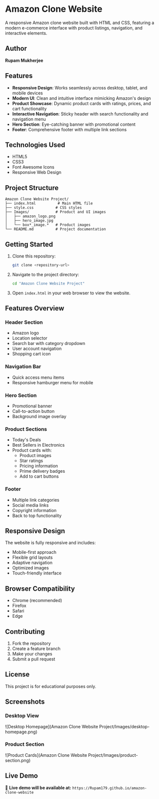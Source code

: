 # Amazon Clone Website

A responsive Amazon clone website built with HTML and CSS, featuring a modern e-commerce interface with product listings, navigation, and interactive elements.

## Author

**Rupam Mukherjee**

## Features

- **Responsive Design**: Works seamlessly across desktop, tablet, and mobile devices
- **Modern UI**: Clean and intuitive interface mimicking Amazon's design
- **Product Showcase**: Dynamic product cards with ratings, prices, and cart functionality
- **Interactive Navigation**: Sticky header with search functionality and navigation menu
- **Hero Section**: Eye-catching banner with promotional content
- **Footer**: Comprehensive footer with multiple link sections

## Technologies Used

- HTML5
- CSS3
- Font Awesome Icons
- Responsive Web Design

## Project Structure

```
Amazon Clone Website Project/
├── index.html          # Main HTML file
├── style.css          # CSS styles
├── Images/            # Product and UI images
│   ├── amazon_logo.png
│   ├── hero_image.jpg
│   └── box*_image.*   # Product images
└── README.md          # Project documentation
```

## Getting Started

1. Clone this repository:
   ```bash
   git clone <repository-url>
   ```

2. Navigate to the project directory:
   ```bash
   cd "Amazon Clone Website Project"
   ```

3. Open `index.html` in your web browser to view the website.

## Features Overview

### Header Section
- Amazon logo
- Location selector
- Search bar with category dropdown
- User account navigation
- Shopping cart icon

### Navigation Bar
- Quick access menu items
- Responsive hamburger menu for mobile

### Hero Section
- Promotional banner
- Call-to-action button
- Background image overlay

### Product Sections
- Today's Deals
- Best Sellers in Electronics
- Product cards with:
  - Product images
  - Star ratings
  - Pricing information
  - Prime delivery badges
  - Add to cart buttons

### Footer
- Multiple link categories
- Social media links
- Copyright information
- Back to top functionality

## Responsive Design

The website is fully responsive and includes:
- Mobile-first approach
- Flexible grid layouts
- Adaptive navigation
- Optimized images
- Touch-friendly interface

## Browser Compatibility

- Chrome (recommended)
- Firefox
- Safari
- Edge

## Contributing

1. Fork the repository
2. Create a feature branch
3. Make your changes
4. Submit a pull request

## License

This project is for educational purposes only.

## Screenshots

### Desktop View
![Desktop Homepage](Amazon Clone Website Project/Images/desktop-homepage.png)

### Product Section
![Product Cards](Amazon Clone Website Project/Images/product-section.png)

## Live Demo

🚀 **Live demo will be available at:**
`https://Rupam179.github.io/amazon-clone-website`
